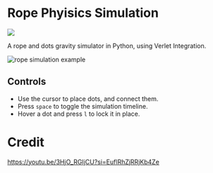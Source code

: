 # Rope Phyisics Simulation

<img src="https://www.pygame.org/docs/_images/pygame_tiny.png">

A rope and dots gravity simulator in Python, using Verlet Integration.

![rope simulation example](https://github.com/user-attachments/assets/977cc4bb-4279-4a55-ae05-75b92967aa48)

## Controls
- Use the cursor to place dots, and connect them.
- Press `space` to toggle the simulation timeline.
- Hover a dot and press `l` to lock it in place.

# Credit
https://youtu.be/3HjO_RGIjCU?si=EuflRhZjRRjKb4Ze
